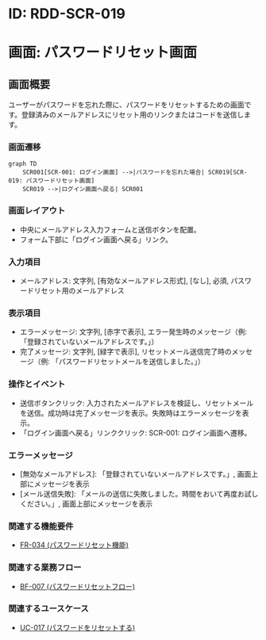 # ID: RDD-SCR-019

# 画面: パスワードリセット画面

## 画面概要

ユーザーがパスワードを忘れた際に、パスワードをリセットするための画面です。登録済みのメールアドレスにリセット用のリンクまたはコードを送信します。

### 画面遷移

```mermaid
graph TD
    SCR001[SCR-001: ログイン画面] -->|パスワードを忘れた場合| SCR019[SCR-019: パスワードリセット画面]
    SCR019 -->|ログイン画面へ戻る| SCR001
```

### 画面レイアウト

- 中央にメールアドレス入力フォームと送信ボタンを配置。
- フォーム下部に「ログイン画面へ戻る」リンク。

### 入力項目

- メールアドレス: 文字列, [有効なメールアドレス形式],
  [なし], 必須, パスワードリセット用のメールアドレス

### 表示項目

- エラーメッセージ: 文字列,
  [赤字で表示], エラー発生時のメッセージ（例: 「登録されていないメールアドレスです。」）
- 完了メッセージ: 文字列,
  [緑字で表示], リセットメール送信完了時のメッセージ（例: 「パスワードリセットメールを送信しました。」）

### 操作とイベント

- 送信ボタンクリック: 入力されたメールアドレスを検証し、リセットメールを送信。成功時は完了メッセージを表示。失敗時はエラーメッセージを表示。
- 「ログイン画面へ戻る」リンククリック: SCR-001: ログイン画面へ遷移。

### エラーメッセージ

- [無効なメールアドレス]: 「登録されていないメールアドレスです。」, 画面上部にメッセージを表示
- [メール送信失敗]: 「メールの送信に失敗しました。時間をおいて再度お試しください。」, 画面上部にメッセージを表示

### 関連する機能要件

- [FR-034 (パスワードリセット機能)](../functional-requirements/fr-034-password-reset-function.md)

### 関連する業務フロー

- [BF-007 (パスワードリセットフロー)](../business-flows/bf-007-password-reset-flow.md)

### 関連するユースケース

- [UC-017 (パスワードをリセットする)](../use-cases/uc-017-reset-password.md)
